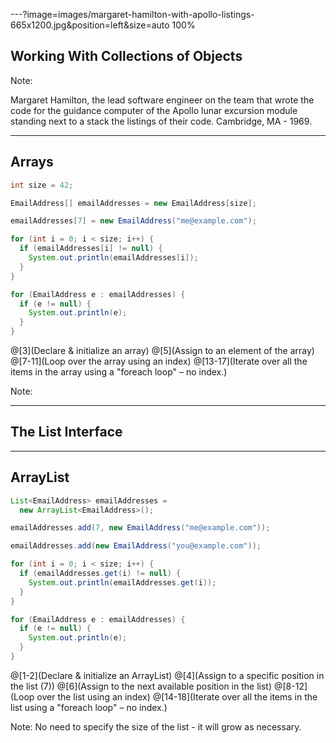 ---?image=images/margaret-hamilton-with-apollo-listings-665x1200.jpg&position=left&size=auto 100%

## Working With Collections of Objects

Note:

Margaret Hamilton, the lead software engineer on the team that wrote the code for the guidance computer of the Apollo lunar excursion module standing next to a stack the listings of their code. Cambridge, MA - 1969.

---

## Arrays

```java
int size = 42;

EmailAddress[] emailAddresses = new EmailAddress[size];

emailAddresses[7] = new EmailAddress("me@example.com");

for (int i = 0; i < size; i++) {
  if (emailAddresses[i] != null) {
    System.out.println(emailAddresses[i]);
  }
}

for (EmailAddress e : emailAddresses) {
  if (e != null) {
    System.out.println(e);
  }
}
```

@[3](Declare & initialize an array)
@[5](Assign to an element of the array)
@[7-11](Loop over the array using an index)
@[13-17](Iterate over all the items in the array using a "foreach loop" – no index.)

Note:

---

## The List Interface

---

## ArrayList

```java
List<EmailAddress> emailAddresses =
  new ArrayList<EmailAddress>();

emailAddresses.add(7, new EmailAddress("me@example.com"));

emailAddresses.add(new EmailAddress("you@example.com"));

for (int i = 0; i < size; i++) {
  if (emailAddresses.get(i) != null) {
    System.out.println(emailAddresses.get(i));
  }
}

for (EmailAddress e : emailAddresses) {
  if (e != null) {
    System.out.println(e);
  }
}
```

@[1-2](Declare & initialize an ArrayList)
@[4](Assign to a specific position in the list (7))
@[6](Assign to the next available position in the list)
@[8-12](Loop over the list using an index)
@[14-18](Iterate over all the items in the list using a "foreach loop" – no index.)

Note:
No need to specify the size of the list - it will grow as necessary.
